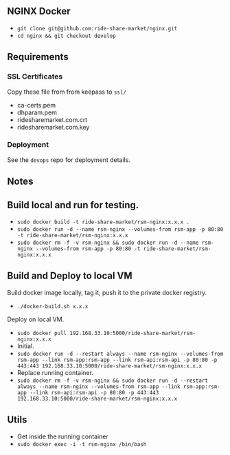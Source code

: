 ## NGINX Docker

- `git clone git@github.com:ride-share-market/nginx.git`
- `cd nginx && git checkout develop`

## Requirements

### SSL Certificates

Copy these file from from keepass to `ssl/`
- ca-certs.pem
- dhparam.pem
- ridesharemarket.com.crt
- ridesharemarket.com.key

### Deployment

See the `devops` repo for deployment details.

## Notes

## Build local and run for testing.

- `sudo docker build -t ride-share-market/rsm-nginx:x.x.x .`
- `sudo docker run -d --name rsm-nginx --volumes-from rsm-app -p 80:80 -t ride-share-market/rsm-nginx:x.x.x`
- `sudo docker rm -f -v rsm-nginx && sudo docker run -d --name rsm-nginx --volumes-from rsm-app -p 80:80 -t ride-share-market/rsm-nginx:x.x.x`

## Build and Deploy to local VM

Build docker image locally, tag it, push it to the private docker registry.

- `./docker-build.sh x.x.x`

Deploy on local VM.

- `sudo docker pull 192.168.33.10:5000/ride-share-market/rsm-nginx:x.x.x`
- Initial.
- `sudo docker run -d --restart always --name rsm-nginx --volumes-from rsm-app --link rsm-app:rsm-app --link rsm-api:rsm-api -p 80:80 -p 443:443 192.168.33.10:5000/ride-share-market/rsm-nginx:x.x.x`
- Replace running container.
- `sudo docker rm -f -v rsm-nginx && sudo docker run -d --restart always --name rsm-nginx --volumes-from rsm-app --link rsm-app:rsm-app --link rsm-api:rsm-api -p 80:80 -p 443:443 192.168.33.10:5000/ride-share-market/rsm-nginx:x.x.x`

## Utils

- Get inside the running container
- `sudo docker exec -i -t rsm-nginx /bin/bash`
